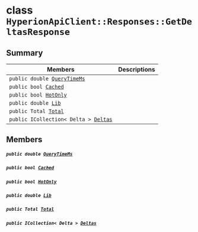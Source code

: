 # class `HyperionApiClient::Responses::GetDeltasResponse` 

## Summary

 Members                                | Descriptions                                
----------------------------------------|---------------------------------------------
`public double `[`QueryTimeMs`](#class_hyperion_api_client_1_1_responses_1_1_get_deltas_response_1aaed05a434b4de2c0ca564fe4e3d8a2ec) | 
`public bool `[`Cached`](#class_hyperion_api_client_1_1_responses_1_1_get_deltas_response_1a4c2f66ac7e92baee23ff3feaedd0a069) | 
`public bool `[`HotOnly`](#class_hyperion_api_client_1_1_responses_1_1_get_deltas_response_1aede0d7016e2e36bf71998767504ae13f) | 
`public double `[`Lib`](#class_hyperion_api_client_1_1_responses_1_1_get_deltas_response_1aadde7ea54f4086c6436402e5cdfb36d8) | 
`public Total `[`Total`](#class_hyperion_api_client_1_1_responses_1_1_get_deltas_response_1aadea4b415425548b9fbcf43685f59cd1) | 
`public ICollection< Delta > `[`Deltas`](#class_hyperion_api_client_1_1_responses_1_1_get_deltas_response_1a089528417ca7cae80cd6c0b85c555432) | 

## Members

##### `public double `[`QueryTimeMs`](#class_hyperion_api_client_1_1_responses_1_1_get_deltas_response_1aaed05a434b4de2c0ca564fe4e3d8a2ec) 

##### `public bool `[`Cached`](#class_hyperion_api_client_1_1_responses_1_1_get_deltas_response_1a4c2f66ac7e92baee23ff3feaedd0a069) 

##### `public bool `[`HotOnly`](#class_hyperion_api_client_1_1_responses_1_1_get_deltas_response_1aede0d7016e2e36bf71998767504ae13f) 

##### `public double `[`Lib`](#class_hyperion_api_client_1_1_responses_1_1_get_deltas_response_1aadde7ea54f4086c6436402e5cdfb36d8) 

##### `public Total `[`Total`](#class_hyperion_api_client_1_1_responses_1_1_get_deltas_response_1aadea4b415425548b9fbcf43685f59cd1) 

##### `public ICollection< Delta > `[`Deltas`](#class_hyperion_api_client_1_1_responses_1_1_get_deltas_response_1a089528417ca7cae80cd6c0b85c555432) 

